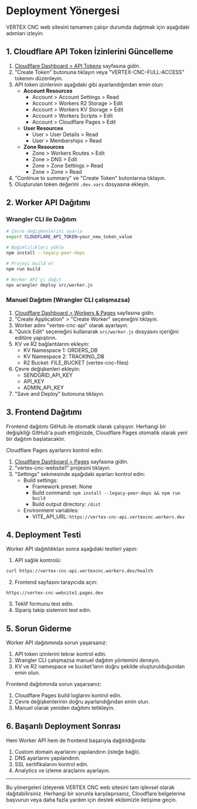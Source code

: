 # Deployment Yönergesi

VERTEX CNC web sitesini tamamen çalışır durumda dağıtmak için aşağıdaki adımları izleyin:

## 1. Cloudflare API Token İzinlerini Güncelleme

1. [Cloudflare Dashboard > API Tokens](https://dash.cloudflare.com/profile/api-tokens) sayfasına gidin.
2. "Create Token" butonuna tıklayın veya "VERTEX-CNC-FULL-ACCESS" tokenını düzenleyin.
3. API token izinlerinin aşağıdaki gibi ayarlandığından emin olun:
   - **Account Resources**
     - Account > Account Settings > Read
     - Account > Workers R2 Storage > Edit
     - Account > Workers KV Storage > Edit
     - Account > Workers Scripts > Edit
     - Account > Cloudflare Pages > Edit
   - **User Resources**
     - User > User Details > Read
     - User > Memberships > Read
   - **Zone Resources**
     - Zone > Workers Routes > Edit
     - Zone > DNS > Edit
     - Zone > Zone Settings > Read
     - Zone > Zone > Read
4. "Continue to summary" ve "Create Token" butonlarına tıklayın.
5. Oluşturulan token değerini `.dev.vars` dosyasına ekleyin.

## 2. Worker API Dağıtımı

### Wrangler CLI ile Dağıtım
```bash
# Çevre değişkenlerini ayarla
export CLOUDFLARE_API_TOKEN=your_new_token_value

# Bağımlılıkları yükle
npm install --legacy-peer-deps

# Projeyi build et
npm run build

# Worker API'yi dağıt
npx wrangler deploy src/worker.js
```

### Manuel Dağıtım (Wrangler CLI çalışmazsa)
1. [Cloudflare Dashboard > Workers & Pages](https://dash.cloudflare.com/workers-and-pages) sayfasına gidin.
2. "Create Application" > "Create Worker" seçeneğini tıklayın.
3. Worker adını "vertex-cnc-api" olarak ayarlayın.
4. "Quick Edit" seçeneğini kullanarak `src/worker.js` dosyasını içeriğini editöre yapıştırın.
5. KV ve R2 bağlantılarını ekleyin:
   - KV Namespace 1: ORDERS_DB
   - KV Namespace 2: TRACKING_DB
   - R2 Bucket: FILE_BUCKET (vertex-cnc-files)
6. Çevre değişkenleri ekleyin:
   - SENDGRID_API_KEY
   - API_KEY
   - ADMIN_API_KEY
7. "Save and Deploy" butonuna tıklayın.

## 3. Frontend Dağıtımı

Frontend dağıtımı GitHub ile otomatik olarak çalışıyor. Herhangi bir değişikliği GitHub'a push ettiğinizde, Cloudflare Pages otomatik olarak yeni bir dağıtım başlatacaktır.

Cloudflare Pages ayarlarını kontrol edin:
1. [Cloudflare Dashboard > Pages](https://dash.cloudflare.com/pages) sayfasına gidin.
2. "vertex-cnc-website1" projesini tıklayın.
3. "Settings" sekmesinde aşağıdaki ayarları kontrol edin:
   - Build settings:
     - Framework preset: None
     - Build command: `npm install --legacy-peer-deps && npm run build`
     - Build output directory: `/dist`
   - Environment variables:
     - VITE_API_URL: `https://vertex-cnc-api.vertexcnc.workers.dev`

## 4. Deployment Testi

Worker API dağıtıldıktan sonra aşağıdaki testleri yapın:

1. API sağlık kontrolü:
```bash
curl https://vertex-cnc-api.vertexcnc.workers.dev/health
```

2. Frontend sayfasını tarayıcıda açın:
```
https://vertex-cnc-website1.pages.dev
```

3. Teklif formunu test edin.
4. Sipariş takip sistemini test edin.

## 5. Sorun Giderme

Worker API dağıtımında sorun yaşarsanız:
1. API token izinlerini tekrar kontrol edin.
2. Wrangler CLI çalışmazsa manuel dağıtım yöntemini deneyin.
3. KV ve R2 namespace ve bucket'ların doğru şekilde oluşturulduğundan emin olun.

Frontend dağıtımında sorun yaşarsanız:
1. Cloudflare Pages build loglarını kontrol edin.
2. Çevre değişkenlerinin doğru ayarlandığından emin olun.
3. Manuel olarak yeniden dağıtımı tetikleyin.

## 6. Başarılı Deployment Sonrası

Hem Worker API hem de frontend başarıyla dağıtıldığında:
1. Custom domain ayarlarını yapılandırın (isteğe bağlı).
2. DNS ayarlarını yapılandırın.
3. SSL sertifikalarını kontrol edin.
4. Analytics ve izleme araçlarını ayarlayın.

---

Bu yönergeleri izleyerek VERTEX CNC web sitesini tam işlevsel olarak dağıtabilirsiniz. Herhangi bir sorunla karşılaşırsanız, Cloudflare belgelerine başvurun veya daha fazla yardım için destek ekibimizle iletişime geçin.
